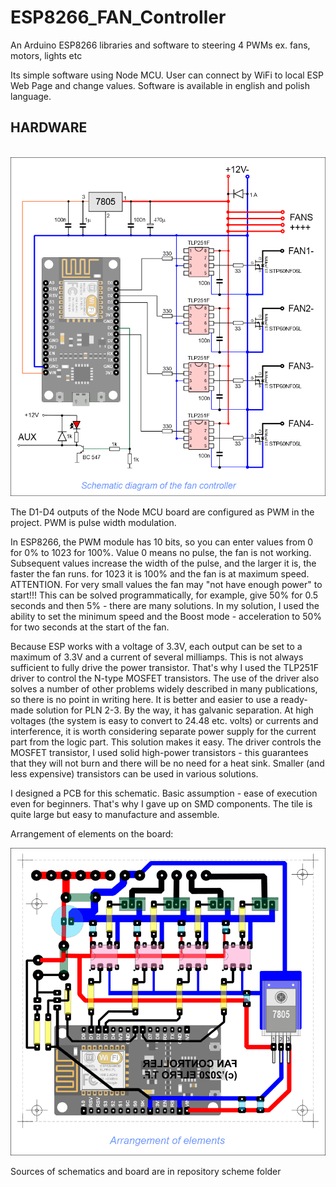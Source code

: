 # ESP8266_FAN_Controller
An Arduino ESP8266 libraries and software to steering 4 PWMs ex. fans, motors, lights etc

Its simple software using Node MCU. User can connect by WiFi to local ESP Web Page and change values.
Software is available in english and polish language.

<h2> HARDWARE </h2><br>
<img src="scheme/scheme.png" />

The D1-D4 outputs of the Node MCU board are configured as PWM in the project. PWM is pulse width modulation.

In ESP8266, the PWM module has 10 bits, so you can enter values from 0 for 0% to 1023 for 100%. Value 0 means no pulse, the fan is not working. Subsequent values increase the width of the pulse, and the larger it is, the faster the fan runs. for 1023 it is 100% and the fan is at maximum speed. ATTENTION. For very small values the fan may "not have enough power" to start!!! This can be solved programmatically, for example, give 50% for 0.5 seconds and then 5% - there are many solutions. In my solution, I used the ability to set the minimum speed and the Boost mode - acceleration to 50% for two seconds at the start of the fan.

Because ESP works with a voltage of 3.3V, each output can be set to a maximum of 3.3V and a current of several milliamps. This is not always sufficient to fully drive the power transistor. That's why I used the TLP251F driver to control the N-type MOSFET transistors. The use of the driver also solves a number of other problems widely described in many publications, so there is no point in writing here. It is better and easier to use a ready-made solution for PLN 2-3. By the way, it has galvanic separation. At high voltages (the system is easy to convert to 24.48 etc. volts) or currents and interference, it is worth considering separate power supply for the current part from the logic part. This solution makes it easy. The driver controls the MOSFET transistor, I used solid high-power transistors - this guarantees that they will not burn and there will be no need for a heat sink. Smaller (and less expensive) transistors can be used in various solutions.

I designed a PCB for this schematic. Basic assumption - ease of execution even for beginners. That's why I gave up on SMD components. The tile is quite large but easy to manufacture and assemble.

Arrangement of elements on the board:

<img src="scheme/elements.png" />

Sources of schematics and board are in repository scheme folder


